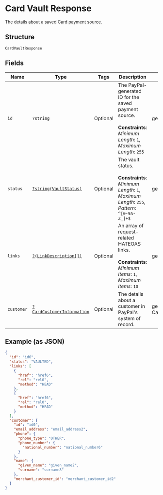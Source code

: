 
# Card Vault Response

The details about a saved Card payment source.

## Structure

`CardVaultResponse`

## Fields

| Name | Type | Tags | Description | Getter | Setter |
|  --- | --- | --- | --- | --- | --- |
| `id` | `?string` | Optional | The PayPal-generated ID for the saved payment source.<br><br>**Constraints**: *Minimum Length*: `1`, *Maximum Length*: `255` | getId(): ?string | setId(?string id): void |
| `status` | [`?string(VaultStatus)`](../../doc/models/vault-status.md) | Optional | The vault status.<br><br>**Constraints**: *Minimum Length*: `1`, *Maximum Length*: `255`, *Pattern*: `^[0-9A-Z_]+$` | getStatus(): ?string | setStatus(?string status): void |
| `links` | [`?(LinkDescription[])`](../../doc/models/link-description.md) | Optional | An array of request-related HATEOAS links.<br><br>**Constraints**: *Minimum Items*: `1`, *Maximum Items*: `10` | getLinks(): ?array | setLinks(?array links): void |
| `customer` | [`?CardCustomerInformation`](../../doc/models/card-customer-information.md) | Optional | The details about a customer in PayPal's system of record. | getCustomer(): ?CardCustomerInformation | setCustomer(?CardCustomerInformation customer): void |

## Example (as JSON)

```json
{
  "id": "id6",
  "status": "VAULTED",
  "links": [
    {
      "href": "href6",
      "rel": "rel0",
      "method": "HEAD"
    },
    {
      "href": "href6",
      "rel": "rel0",
      "method": "HEAD"
    }
  ],
  "customer": {
    "id": "id0",
    "email_address": "email_address2",
    "phone": {
      "phone_type": "OTHER",
      "phone_number": {
        "national_number": "national_number6"
      }
    },
    "name": {
      "given_name": "given_name2",
      "surname": "surname8"
    },
    "merchant_customer_id": "merchant_customer_id2"
  }
}
```

